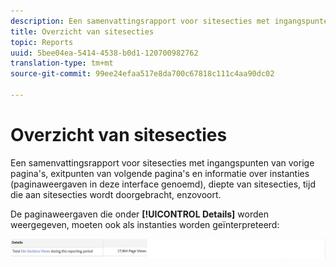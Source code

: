 ```yaml
---
description: Een samenvattingsrapport voor sitesecties met ingangspunten van vorige pagina's, exitpunten van volgende pagina's en informatie over instanties (paginaweergaven in deze interface genoemd), diepte van sitesecties, tijd die aan sitesecties wordt doorgebracht, enzovoort.
title: Overzicht van sitesecties
topic: Reports
uuid: 5bee04ea-5414-4538-b0d1-120700982762
translation-type: tm+mt
source-git-commit: 99ee24efaa517e8da700c67818c111c4aa90dc02

---
```



# Overzicht van sitesecties

Een samenvattingsrapport voor sitesecties met ingangspunten van vorige pagina&#39;s, exitpunten van volgende pagina&#39;s en informatie over instanties (paginaweergaven in deze interface genoemd), diepte van sitesecties, tijd die aan sitesecties wordt doorgebracht, enzovoort.

De paginaweergaven die onder **[!UICONTROL Details]** worden weergegeven, moeten ook als instanties worden geïnterpreteerd:

![](assets/site_sec_summ.png)

